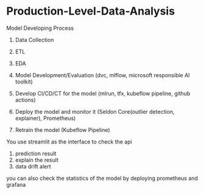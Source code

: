# Production-Level-Data-Analysis

Model Developing Process

1. Data Collection

2. ETL 

3. EDA 

4. Model Development/Evaluation (dvc, mlflow, microsoft responsible AI toolkit)

5. Develop CI/CD/CT for the model (mlrun, tfx, kubeflow pipeline, github actions)

6. Deploy the model and monitor it (Seldon Core(outlier detection, explainer), Prometheus)

7. Retrain the model (Kubeflow Pipeline)


You use streamlit as the interface to check the api

1. prediction result
2. explain the result
3. data drift alert

you can also check the statistics of the model by deploying prometheus and grafana
